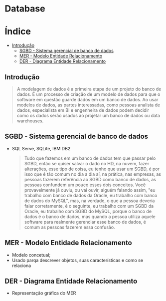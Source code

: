 # Database

# Índice
- [Introdução](#introducao)
    - [SGBD - Sistema gerencial de banco de dados](#sgbd-sistema-gerencial-de-banco-de-dados)
    - [MER - Modelo Entidade Relacionamento](#mer-modelo-entidade-relacionamento)
    - [DER - Diagrama Entidade Relacionamento](#der-diagrama-entidade-relacionamento)

## Introdução
> A modelagem de dados é a primeira etapa de um projeto do banco de dados. É um processo de criação de um modelo de dados para que o software em questão guarde dados em um banco de dados. Ao usar modelos de dados, as partes interessadas, como pessoas analista de dados, especialista em BI e engenheira de dados podem decidir como os dados serão usados ao projetar um banco de dados ou data warehouses.



## SGBD - Sistema gerencial de banco de dados

  - SQL Serve, SQLite, IBM DB2
    >Tudo que fazemos em um banco de dados tem que passar pelo SGBD, então se quiser salvar o dado no HD, na nuvem, fazer alterações, esse tipo de coisa, eu tenho que usar um SGBD, é por isso que é tão comum no dia a dia aí, na prática, nas empresas, as pessoas fazerem referência ao SGBD como banco de dados, as pessoas confundem um pouco esses dois conceitos.
    Você provavelmente já ouviu, ou vai ouvir, alguém falando assim, "eu trabalho com banco de dados da Oracle, eu trabalho com banco de dados do MySQL", mas, na verdade, o que a pessoa deveria falar corretamente, é o seguinte, eu trabalho com um SGBD da Oracle, eu trabalho com SGBD do MySQL, porque o banco de dados é o banco de dados, mas quando a pessoa utiliza aquele software para realmente gerenciar esse banco de dados, é comum as pessoas fazerem essa confusão.

## MER - Modelo Entidade Relacionamento
  - Modelo concetual;
  - Usado parqa descrever objetos, suas características e como  se relaciona
## DER - Diagrama Entidade Relacionamento
  - Representação gráfica do MER